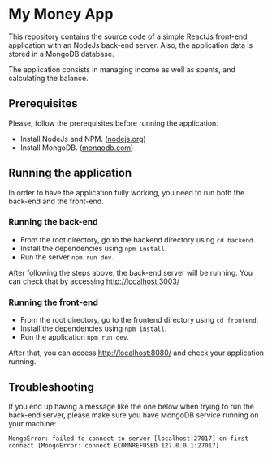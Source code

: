 # My Money App

This repository contains the source code of a simple ReactJs front-end application with an NodeJs back-end server. Also, the application data is stored in a MongoDB database.

The application consists in managing income as well as spents, and calculating the balance.

## Prerequisites

Please, follow the prerequisites before running the application.

* Install NodeJs and NPM. ([nodejs.org](https://nodejs.org/en/))
* Install MongoDB. ([mongodb.com](https://www.mongodb.com/))

## Running the application

In order to have the application fully working, you need to run both the back-end and the front-end.

### Running the back-end

* From the root directory, go to the backend directory using `cd backend`.
* Install the dependencies using `npm install`.
* Run the server `npm run dev`.

After following the steps above, the back-end server will be running. You can check that by accessing [http://localhost:3003/](http://localhost:3003/)


### Running the front-end

* From the root directory, go to the frontend directory using `cd frontend`.
* Install the dependencies using `npm install`.
* Run the application `npm run dev`.

After that, you can access [http://localhost:8080/](http://localhost:8080/) and check your application running.

## Troubleshooting

If you end up having a message like the one below when trying to run the back-end server, please make sure you have MongoDB service running on your machine:

```
MongoError: failed to connect to server [localhost:27017] on first connect [MongoError: connect ECONNREFUSED 127.0.0.1:27017]
```